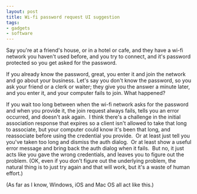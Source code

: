 ```yaml
---
layout: post
title: Wi-fi password request UI suggestion
tags:
- gadgets
- software
---
```

Say you're at a friend's house, or in a hotel or cafe, and they have a wi-fi
network you haven't used before, and you try to connect, and it's password
protected so you get asked for the password.

If you already know the password, great, you enter it and join the network and
go about your business. Let's say you don't know the password, so you ask your
friend or a clerk or waiter; they give you the answer a minute later, and you
enter it, and your computer fails to join. What happened?

If you wait too long between when the wi-fi network asks for the password and
when you provide it, the join request always fails, tells you an error
occurred, and doesn't ask again.  I think there's a challenge in the initial
association response that expires so a client isn't allowed to take that long
to associate, but your computer could know it's been that long, and
reassociate before using the credential you provide.  Or at least just tell
you you've taken too long and dismiss the auth dialog.  Or at least show a
useful error message and bring back the auth dialog when it fails.  But no, it
just acts like you gave the wrong credentials, and leaves you to figure out
the problem. (OK, even if you don't figure out the underlying problem, the
natural thing is to just try again and that will work, but it's a waste of
human effort.)

(As far as I know, Windows, iOS and Mac OS all act like this.)

